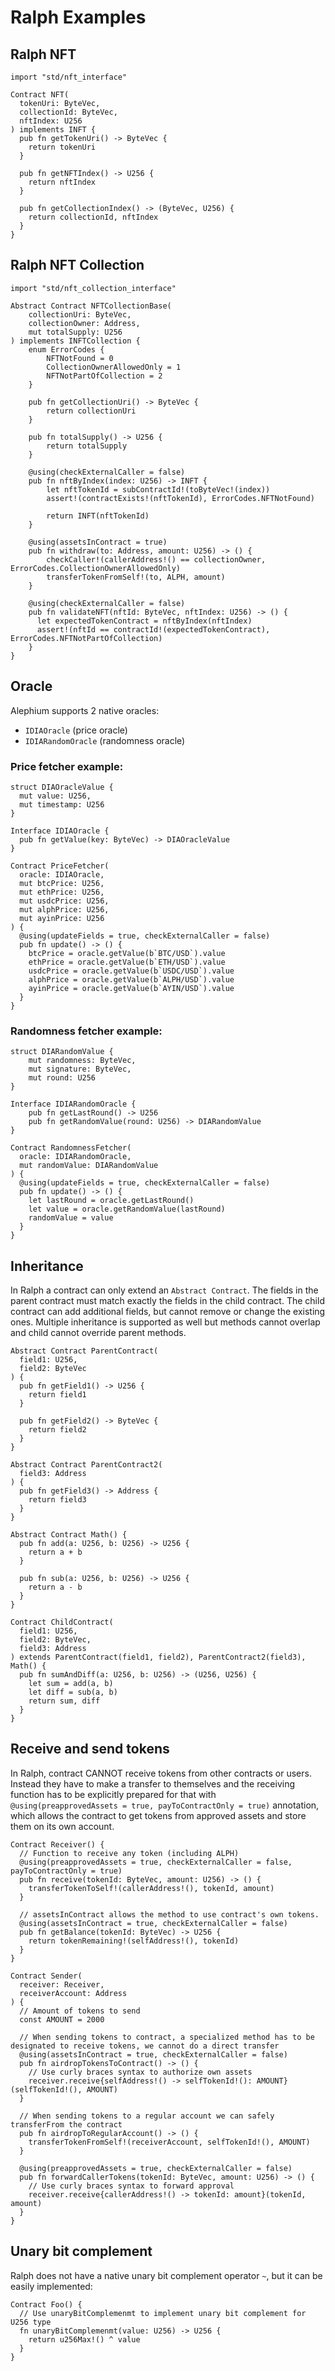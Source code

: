 # Ralph Examples

## Ralph NFT
```ralph
import "std/nft_interface"

Contract NFT(
  tokenUri: ByteVec,
  collectionId: ByteVec,
  nftIndex: U256
) implements INFT {
  pub fn getTokenUri() -> ByteVec {
    return tokenUri
  }

  pub fn getNFTIndex() -> U256 {
    return nftIndex
  }

  pub fn getCollectionIndex() -> (ByteVec, U256) {
    return collectionId, nftIndex
  }
}
```

## Ralph NFT Collection
```ralph
import "std/nft_collection_interface"

Abstract Contract NFTCollectionBase(
    collectionUri: ByteVec,
    collectionOwner: Address,
    mut totalSupply: U256
) implements INFTCollection {
    enum ErrorCodes {
        NFTNotFound = 0
        CollectionOwnerAllowedOnly = 1
        NFTNotPartOfCollection = 2
    }

    pub fn getCollectionUri() -> ByteVec {
        return collectionUri
    }

    pub fn totalSupply() -> U256 {
        return totalSupply
    }

    @using(checkExternalCaller = false)
    pub fn nftByIndex(index: U256) -> INFT {
        let nftTokenId = subContractId!(toByteVec!(index))
        assert!(contractExists!(nftTokenId), ErrorCodes.NFTNotFound)

        return INFT(nftTokenId)
    }

    @using(assetsInContract = true)
    pub fn withdraw(to: Address, amount: U256) -> () {
        checkCaller!(callerAddress!() == collectionOwner, ErrorCodes.CollectionOwnerAllowedOnly)
        transferTokenFromSelf!(to, ALPH, amount)
    }

    @using(checkExternalCaller = false)
    pub fn validateNFT(nftId: ByteVec, nftIndex: U256) -> () {
      let expectedTokenContract = nftByIndex(nftIndex)
      assert!(nftId == contractId!(expectedTokenContract), ErrorCodes.NFTNotPartOfCollection)
    }
}
```


## Oracle
Alephium supports 2 native oracles:
- `IDIAOracle` (price oracle)
- `IDIARandomOracle` (randomness oracle)

### Price fetcher example:
```ralph
struct DIAOracleValue {
  mut value: U256,
  mut timestamp: U256
}

Interface IDIAOracle {
  pub fn getValue(key: ByteVec) -> DIAOracleValue
}

Contract PriceFetcher(
  oracle: IDIAOracle,
  mut btcPrice: U256,
  mut ethPrice: U256,
  mut usdcPrice: U256,
  mut alphPrice: U256,
  mut ayinPrice: U256
) {
  @using(updateFields = true, checkExternalCaller = false)
  pub fn update() -> () {
    btcPrice = oracle.getValue(b`BTC/USD`).value
    ethPrice = oracle.getValue(b`ETH/USD`).value
    usdcPrice = oracle.getValue(b`USDC/USD`).value
    alphPrice = oracle.getValue(b`ALPH/USD`).value
    ayinPrice = oracle.getValue(b`AYIN/USD`).value
  }
}
```

### Randomness fetcher example:
```ralph
struct DIARandomValue {
    mut randomness: ByteVec,
    mut signature: ByteVec,
    mut round: U256
}

Interface IDIARandomOracle {
    pub fn getLastRound() -> U256
    pub fn getRandomValue(round: U256) -> DIARandomValue
}

Contract RandomnessFetcher(
  oracle: IDIARandomOracle,
  mut randomValue: DIARandomValue
) {
  @using(updateFields = true, checkExternalCaller = false)
  pub fn update() -> () {
    let lastRound = oracle.getLastRound()
    let value = oracle.getRandomValue(lastRound)
    randomValue = value
  }
}
```

## Inheritance
In Ralph a contract can only extend an `Abstract Contract`. The fields in the parent contract must match exactly the fields in the child contract. The child contract can add additional fields, but cannot remove or change the existing ones. Multiple inheritance is supported as well but methods cannot overlap and child cannot override parent methods.

```ralph
Abstract Contract ParentContract(
  field1: U256,
  field2: ByteVec
) {
  pub fn getField1() -> U256 {
    return field1
  }

  pub fn getField2() -> ByteVec {
    return field2
  }
}

Abstract Contract ParentContract2(
  field3: Address
) {
  pub fn getField3() -> Address {
    return field3
  }
}

Abstract Contract Math() {
  pub fn add(a: U256, b: U256) -> U256 {
    return a + b
  }

  pub fn sub(a: U256, b: U256) -> U256 {
    return a - b
  }
}

Contract ChildContract(
  field1: U256,
  field2: ByteVec,
  field3: Address
) extends ParentContract(field1, field2), ParentContract2(field3), Math() {
  pub fn sumAndDiff(a: U256, b: U256) -> (U256, U256) {
    let sum = add(a, b)
    let diff = sub(a, b)
    return sum, diff
  }
}
```

## Receive and send tokens
In Ralph, contract CANNOT receive tokens from other contracts or users. Instead they have to make a transfer to themselves and the receiving function has to be explicitly prepared for that with `@using(preapprovedAssets = true, payToContractOnly = true)` annotation, which allows the contract to get tokens from approved assets and store them on its own account.

```ralph
Contract Receiver() {
  // Function to receive any token (including ALPH)
  @using(preapprovedAssets = true, checkExternalCaller = false, payToContractOnly = true)
  pub fn receive(tokenId: ByteVec, amount: U256) -> () {
    transferTokenToSelf!(callerAddress!(), tokenId, amount)
  }

  // assetsInContract allows the method to use contract's own tokens.
  @using(assetsInContract = true, checkExternalCaller = false)
  pub fn getBalance(tokenId: ByteVec) -> U256 {
    return tokenRemaining!(selfAddress!(), tokenId)
  }
}

Contract Sender(
  receiver: Receiver,
  receiverAccount: Address
) {
  // Amount of tokens to send
  const AMOUNT = 2000

  // When sending tokens to contract, a specialized method has to be designated to receive tokens, we cannot do a direct transfer
  @using(assetsInContract = true, checkExternalCaller = false)
  pub fn airdropTokensToContract() -> () {
    // Use curly braces syntax to authorize own assets
    receiver.receive{selfAddress!() -> selfTokenId!(): AMOUNT}(selfTokenId!(), AMOUNT)
  }

  // When sending tokens to a regular account we can safely transferFrom the contract
  pub fn airdropToRegularAccount() -> () {
    transferTokenFromSelf!(receiverAccount, selfTokenId!(), AMOUNT)
  }

  @using(preapprovedAssets = true, checkExternalCaller = false)
  pub fn forwardCallerTokens(tokenId: ByteVec, amount: U256) -> () {
    // Use curly braces syntax to forward approval
    receiver.receive{callerAddress!() -> tokenId: amount}(tokenId, amount)
  }
}
```

## Unary bit complement
Ralph does not have a native unary bit complement operator `~`, but it can be easily implemented:

```ralph
Contract Foo() {
  // Use unaryBitComplemenmt to implement unary bit complement for U256 type
  fn unaryBitComplemenmt(value: U256) -> U256 {
    return u256Max!() ^ value
  }
}
```
